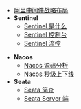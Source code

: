* [阿里中间件战略布局](middleware-ali/)
* **Sentinel**
  * [Sentinel 是什么](middleware-ali/Sentinel-是什么.md)
  * [Sentinel 控制台](middleware-ali/Sentinel-控制台.md)
  * [Sentinel 流控](middleware-ali/Sentinel-流控.md)

- **Nacos**
  - [Nacos 源码分析](middleware-ali/Nacos-源码分析.md)
  - [Nacos 秒级上下线](middleware-ali/Nacos-秒级上下线.md)
- **Seata**
  - [Seata 简介](middleware-ali/Seata-简介.md)
  - [Seata Server 端](middleware-ali/Seata-Server-端.md)